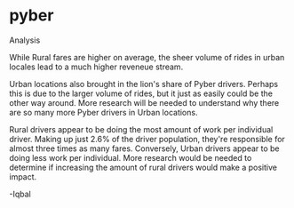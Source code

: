 # pyber

Analysis

While Rural fares are higher on average, the sheer volume of rides in urban locales lead to a much higher reveneue stream.

Urban locations also brought in the lion's share of Pyber drivers. Perhaps this is due to the larger volume of rides, but it just as easily could be the other way around. More research will be needed to understand why there are so many more Pyber drivers in Urban locations.

Rural drivers appear to be doing the most amount of work per individual driver. Making up just 2.6% of the driver population, they're responsible for almost three times as many fares. Conversely, Urban drivers appear to be doing less work per individual. More research would be needed to determine if increasing the amount of rural drivers would make a positive impact.

-Iqbal
